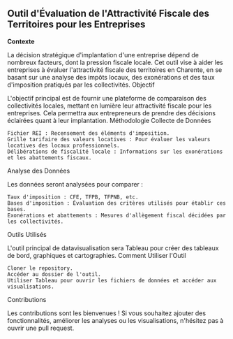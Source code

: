 ## Outil d'Évaluation de l'Attractivité Fiscale des Territoires pour les Entreprises

**Contexte**

La décision stratégique d'implantation d'une entreprise dépend de nombreux facteurs, dont la pression fiscale locale. Cet outil vise à aider les entreprises à évaluer l'attractivité fiscale des territoires en Charente, en se basant sur une analyse des impôts locaux, des exonérations et des taux d'imposition pratiqués par les collectivités.
Objectif

L'objectif principal est de fournir une plateforme de comparaison des collectivités locales, mettant en lumière leur attractivité fiscale pour les entreprises. Cela permettra aux entrepreneurs de prendre des décisions éclairées quant à leur implantation.
Méthodologie
Collecte de Données

    Fichier REI : Recensement des éléments d'imposition.
    Grille tarifaire des valeurs locatives : Pour évaluer les valeurs locatives des locaux professionnels.
    Délibérations de fiscalité locale : Informations sur les exonérations et les abattements fiscaux.

Analyse des Données

Les données seront analysées pour comparer :

    Taux d'imposition : CFE, TFPB, TFPNB, etc.
    Bases d'imposition : Évaluation des critères utilisés pour établir ces bases.
    Exonérations et abattements : Mesures d'allègement fiscal décidées par les collectivités.

Outils Utilisés

L'outil principal de datavisualisation sera Tableau pour créer des tableaux de bord, graphiques et cartographies.
Comment Utiliser l'Outil

    Cloner le repository.
    Accéder au dossier de l'outil.
    Utiliser Tableau pour ouvrir les fichiers de données et accéder aux visualisations.

Contributions

Les contributions sont les bienvenues ! Si vous souhaitez ajouter des fonctionnalités, améliorer les analyses ou les visualisations, n'hésitez pas à ouvrir une pull request.
